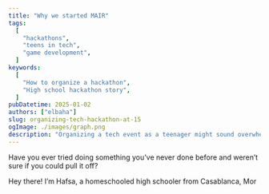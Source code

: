 ```yaml
---
title: "Why we started MAIR"
tags:
  [
    "hackathons",
    "teens in tech",
    "game development",
  ]
keywords:
  [
    "How to organize a hackathon",
    "High school hackathon story",
  ]
pubDatetime: 2025-01-02
authors: ["elbaha"]
slug: organizing-tech-hackathon-at-15
ogImage: ./images/graph.png
description: "Organizing a tech event as a teenager might sound overwhelming, but it’s exactly what I did when I brought Counterspell Casablanca, the city’s first teenage-led game jam, to life. From planning and challenges to the joy of seeing it all come together, this journey is about turning an ambitious idea into reality. Whether you're curious about hackathons, event planning, or just want to see what’s possible with a little determination, I hope this story inspires yours."
---
```


Have you ever tried doing something you’ve never done before and weren’t sure if you could pull it off?

Hey there\! I’m Hafsa, a homeschooled high schooler from Casablanca, Mor